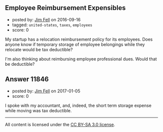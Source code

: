 ## Employee Reimbursement Expensibles

- posted by: [Jim Fell](https://stackexchange.com/users/74611/jim-fell) on 2016-09-16
- tagged: `united-states`, `taxes`, `employees`
- score: 0

<p>My startup has a relocation reimbursement policy for its employees.  Does anyone know if temporary storage of employee belongings while they relocate would be tax deductible?</p>

<p>I'm also thinking about reimbursing employee professional dues.  Would that be deductible?</p>



## Answer 11846

- posted by: [Jim Fell](https://stackexchange.com/users/74611/jim-fell) on 2017-01-05
- score: 0

<p>I spoke with my accountant, and, indeed, the short term storage expense while moving was tax deductible.</p>




---

All content is licensed under the [CC BY-SA 3.0 license](https://creativecommons.org/licenses/by-sa/3.0/).
